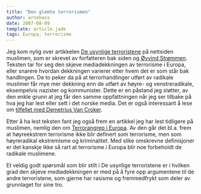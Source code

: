```yaml
---
title: "Den glemte terrorismen"
author: arnehass
date: 2007-08-09
template: article.jade
tags: Europa, terrorisme
---
```


<p>Jeg kom nylig over artikkelen <a href="http://www.shoaib.no/muslimen/?p=44">De usynlige terroristene</a> på nettsiden muslimen, som er skrevet av forfatteren bak siden og <a href="http://www.hagatekst.no/underdom/oyvindstrommen/">Øyvind Strømmen</a>. Teksten tar for seg den skjeve mediadekkningen av terrorisme i Europa, eller snarere hvordan dekkningen varierer etter hvem det er som står bak handlingen. De to peker da på at terrorhandlinger utført av radikale muslimer får mye mer dekkning enn de utført av høyre- og venstreradikale, eksempelvis nazister og kommunister. Dette er en påstand jeg støtter, av den enkle grunn at jeg får den samme oppfattningen når jeg ser tilbake på hva jeg har lest eller sett i det norske media. Det er også interessant å lese om <a href="http://web.saljournal.com/blogs/?p=693">tilfellet med Demetrius Van Croker</a>.</p>
<p>Etter å ha lest teksten fant jeg også frem en artikkel jeg har lest tidligere på muslimen, nemlig den om <a href="http://www.shoaib.no/muslimen/?p=35">Terrorangrep i Europa</a>. Av den går det bl.a. frem at høyreekstrem terrorisme ikke blir definert som terrorisme, men som høyreradikal ekstremisme og kriminalitet. Med slike omskrevne definisjoner er det kanskje ikke så rart at terrorisme i Europa blir noe forbeholdt de radikale muslimene.</p>
<p>Et veldig godt spørsmål som blir stilt i De usynlige terroristene er i hvilken grad den skjeve mediadekkningen er med på å fyre opp argumentene til de andre terroristene, som gjerne har rasisme og fremmedfrykt som deler av grunnlaget for sine tro.</p>
